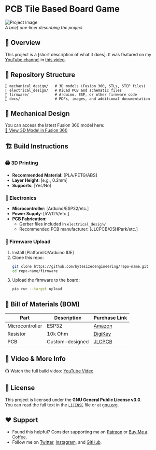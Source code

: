 # PCB Tile Based Board Game 

![Project Image](https://github.com/bytesizedengineering/repo-name/assets/project-image.jpg)  
*A brief one-liner describing the project.*  

## 🚀 Overview  
This project is a [short description of what it does]. It was featured on my [YouTube channel](https://www.youtube.com/@ByteSizedEngineering) in [this video](#).  

## 📂 Repository Structure  
```
📁 mechanical_design/   # 3D models (Fusion 360, STLs, STEP files)
📁 electrical_design/   # KiCad PCB and schematic files
📁 firmware/            # Arduino, ESP, or other firmware code
📁 docs/                # PDFs, images, and additional documentation
```

## 🔩 Mechanical Design  
You can access the latest Fusion 360 model here:  
[🔗 View 3D Model in Fusion 360](https://a360.co/your-link)

## 🏗️ Build Instructions  

### 🖨️ 3D Printing  
- **Recommended Material**: [PLA/PETG/ABS]  
- **Layer Height**: [e.g., 0.2mm]  
- **Supports**: [Yes/No]  

### 🔌 Electronics  
- **Microcontroller**: [Arduino/ESP32/etc.]  
- **Power Supply**: [5V/12V/etc.]  
- **PCB Fabrication**:  
  - Gerber files included in `electrical_design/`  
  - Recommended PCB manufacturer: [JLCPCB/OSHPark/etc.]  

### 💾 Firmware Upload  
1. Install [PlatformIO/Arduino IDE]  
2. Clone this repo:  
   ```bash
   git clone https://github.com/bytesizedengineering/repo-name.git
   cd repo-name/firmware
   ```  
3. Upload the firmware to the board:  
   ```bash
   pio run --target upload
   ```  

## 🛒 Bill of Materials (BOM)  
| Part | Description | Purchase Link |
|------|------------|--------------|
| Microcontroller | ESP32 | [Amazon](#) |
| Resistor | 10k Ohm | [DigiKey](#) |
| PCB | Custom-designed | [JLCPCB](#) |

## 🎥 Video & More Info  
📺 Watch the full build video: [YouTube Video](#)  

## 📝 License  
This project is licensed under the **GNU General Public License v3.0**.  
You can read the full text in the [`LICENSE`](LICENSE) file or at [gnu.org](https://www.gnu.org/licenses/gpl-3.0.html).  

## ❤️ Support  
- Found this helpful? Consider supporting me on [Patreon](https://www.patreon.com/ByteSizedEngineering) or [Buy Me a Coffee](#).  
- Follow me on [Twitter](#), [Instagram](#), and [GitHub](https://github.com/bytesizedengineering).  

